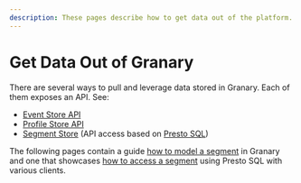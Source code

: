 ```yaml
---
description: These pages describe how to get data out of the platform.
---
```


# Get Data Out of Granary

There are several ways to pull and leverage data stored in Granary. Each of them exposes an API. See:

* [Event Store API](../../developer-reference/api-reference/event-store-api.md)
* [Profile Store API](../../developer-reference/api-reference/profile-store-api.md)
* [Segment Store](../../developer-reference/dataflow/segment-store/) (API access based on [Presto SQL](https://prestosql.io))

The following pages contain a guide [how to model a segment](how-to-model-a-segment-with-a-dbt-belt.md) in Granary and one that showcases [how to access a segment](segment-store-api.md) using Presto SQL with various clients.

